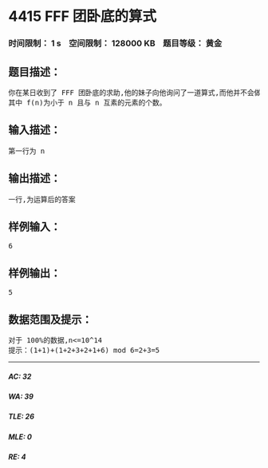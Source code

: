 # 4415 FFF 团卧底的算式   
### 时间限制： 1 s&nbsp;&nbsp;&nbsp;&nbsp;空间限制： 128000 KB&nbsp;&nbsp;&nbsp;&nbsp;题目等级： 黄金  
## 题目描述：  

<pre>
你在某日收到了 FFF 团卧底的求助,他的妹子向他询问了一道算式,而他并不会做,于是这个问题就交给你了:  
其中 f(n)为小于 n 且与 n 互素的元素的个数。
</pre>
  
  
## 输入描述：  

<pre>
第一行为 n
</pre>
  
  
## 输出描述：  

<pre>
一行,为运算后的答案
</pre>
  
  
## 样例输入：  

<pre>
6
</pre>
  
  
## 样例输出：  

<pre>
5
</pre>
  
  
## 数据范围及提示：  

<pre>
对于 100%的数据,n<=10^14  
提示：(1+1)+(1+2+3+2+1+6) mod 6=2+3=5
</pre>
  
  
***  

##### AC: 32  
##### WA: 39  
##### TLE: 26  
##### MLE: 0  
##### RE: 4  
